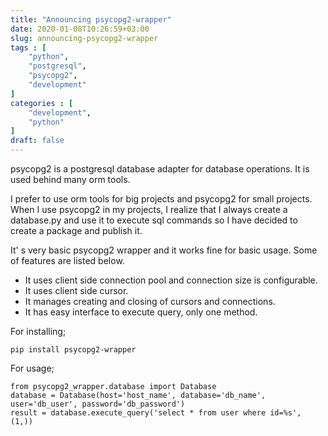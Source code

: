 ```yaml
---
title: "Announcing psycopg2-wrapper"
date: 2020-01-08T10:26:59+03:00
slug: announcing-psycopg2-wrapper
tags : [
    "python",
    "postgresql",
    "psycopg2",
    "development"
]
categories : [
    "development",
    "python"
]
draft: false
---
```

psycopg2 is a postgresql database adapter for database operations. It is used behind many orm tools. 

I prefer to use orm tools for big projects and psycopg2 for small projects. When I use psycopg2 in my projects, I realize that I always create a database.py and use it to execute sql commands so I have decided to create a package and publish it.

It' s very basic psycopg2 wrapper and it works fine for basic usage. Some of features are listed below.

* It uses client side connection pool and connection size is configurable.
* It uses client side cursor.
* It manages creating and closing of cursors and connections.
* It has easy interface to execute query, only one method.

For installing;
```
pip install psycopg2-wrapper
```

For usage;
```
from psycopg2_wrapper.database import Database
database = Database(host='host_name', database='db_name', user='db_user', password='db_password')
result = database.execute_query('select * from user where id=%s', (1,))
```
